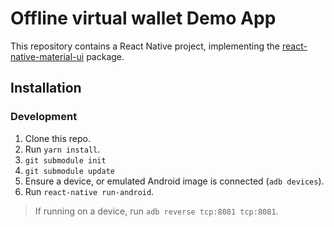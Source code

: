 # Offline virtual wallet Demo App

This repository contains a React Native project, implementing the [react-native-material-ui](https://github.com/xotahal/react-native-material-ui) package.

## Installation

### Development

1. Clone this repo.
2. Run `yarn install`.
3. `git submodule init`
4. `git submodule update`
5. Ensure a device, or emulated Android image is connected (`adb devices`).
6. Run `react-native run-android`.

> If running on a device, run `adb reverse tcp:8081 tcp:8081`.
